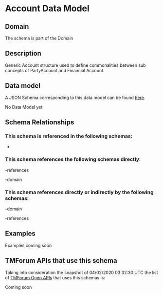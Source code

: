 # Account Data Model

## Domain

The  schema is part of the  Domain

## Description

Generic Account structure used to define commonalities between sub concepts of PartyAccount and Financial Account.

## Data model

A JSON Schema corresponding to this data model can be found
[here](https://github.com/tmforum-rand/schemas/blob/candidates/EngagedParty/Account.schema.json).

No Data Model yet

## Schema Relationships

### This schema is referenced in the following schemas:

-

### This schema references the following schemas directly:

-references

-domain

### This schema references directly or indirectly by the following schemas:

-domain

-references



## Examples

Examples coming soon

## TMForum APIs that use this schema

Taking into consideration the snapshot of 04/02/2020 03:32:30 UTC the list of [TMForum Open APIs](https://www.tmforum.org/open-apis/) that uses this schemas is:

Coming soon